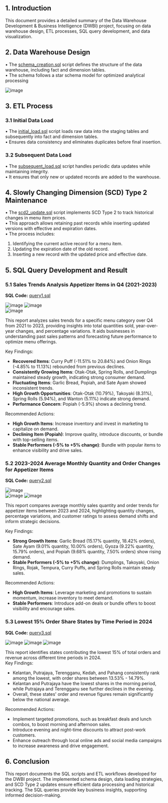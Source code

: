 ## 1. Introduction
This document provides a detailed summary of the Data Warehouse Development & Business Intelligence (DWBI) project, focusing on data warehouse design, ETL processes, SQL query development, and data visualization.

## 2. Data Warehouse Design
• The [schema_creation.sql](sql/schema_creation.sql) script defines the structure of the data warehouse, including fact and dimension tables.     
• The schema follows a star schema model for optimized analytical processing     

![image](https://github.com/user-attachments/assets/e80018c7-9cc5-4d15-bb9a-046b039b5550)

## 3. ETL Process      
### 3.1 Initial Data Load     
• The [initial_load.sql](sql/initial_load.sql) script loads raw data into the staging tables and subsequently into fact and dimension tables.     
• Ensures data consistency and eliminates duplicates before final insertion.      

### 3.2 Subsequent Data Load
• The [subsequent_load.sql](sql/subsequent_load.sql) script handles periodic data updates while maintaining integrity.    
• It ensures that only new or updated records are added to the warehouse.     

## 4. Slowly Changing Dimension (SCD) Type 2 Maintenance     
• The [scd2_update.sql](sql/scd2_update.sql) script implements SCD Type 2 to track historical changes in menu item prices.    
• This approach allows retaining past records while inserting updated versions with effective and expiration dates.      
• The process includes:      
 1. Identifying the current active record for a menu item.    
 2. Updating the expiration date of the old record.       
 3. Inserting a new record with the updated price and effective date.

## 5. SQL Query Development and Result
### 5.1 Sales Trends Analysis Appetizer Items in Q4 (2021-2023)    
**SQL Code:**
[query1.sql](sql/query1.sql)    

![image](https://github.com/user-attachments/assets/b9749953-77cd-447c-8eac-c7003e275f04)
![image](https://github.com/user-attachments/assets/140f52aa-da7b-49fe-8c78-a4d28c5f8618)   
![image](https://github.com/user-attachments/assets/dfce0a56-7f76-4add-bcc6-c7895ce91df7)      

This report analyzes sales trends for a specific menu category over Q4 from 2021 to 2023, providing insights into total quantities sold, year-over-year changes, and percentage variations. It aids businesses in understanding past sales patterns and forecasting future performance to optimize menu offerings.    

Key Findings:    
- **Recovered Items**: Curry Puff (-11.51% to 20.84%) and Onion Rings (-4.85% to 11.13%) rebounded from previous declines.
- **Consistently Growing Items**: Otak-Otak, Spring Rolls, and Dumplings maintained steady growth, indicating strong consumer demand.
- **Fluctuating Items**: Garlic Bread, Popiah, and Sate Ayam showed inconsistent trends.
- **High Growth Opportunities**: Otak-Otak (10.79%), Takoyaki (8.31%), Spring Rolls (5.94%), and Wanton (5.11%) indicate strong demand.
- **Performance Concern**: Popiah (-5.9%) shows a declining trend.

Recommended Actions:
- **High Growth Items**: Increase inventory and invest in marketing to capitalize on demand.
- **Declining Item (Popiah)**: Improve quality, introduce discounts, or bundle with top-selling items.
- **Stable Performers (-5% to +5% change)**: Bundle with popular items to enhance visibility and drive sales.

### 5.2 2023-2024 Average Monthly Quantity and Order Changes for Appetizer Items   
**SQL Code:**
[query2.sql](sql/query2.sql)      

![image](https://github.com/user-attachments/assets/cca593d2-f95b-44fc-882e-6adb41db6db9)   
![image](https://github.com/user-attachments/assets/bd516907-3bae-4867-8e93-809e0dbd1423)
![image](https://github.com/user-attachments/assets/db89f327-c031-4eb0-8e22-fed131d4e845)       

This report compares average monthly sales quantity and order trends for appetizer items between 2023 and 2024, highlighting quantity changes, percentage variations, and customer ratings to assess demand shifts and inform strategic decisions.    

Key Findings:   
- **Strong Growth Items**: Garlic Bread (15.17% quantity, 18.42% orders), Sate Ayam (9.01% quantity, 10.00% orders), Gyoza (9.22% quantity, 15.79% orders), and Popiah (9.68% quantity, 7.50% orders) show rising demand.
- **Stable Performers (-5% to +5% change)**: Dumplings, Takoyaki, Onion Rings, Rojak, Tempura, Curry Puffs, and Spring Rolls maintain steady sales.

Recommended Actions: 
- **High Growth Items**: Leverage marketing and promotions to sustain momentum, increase inventory to meet demand.
- **Stable Performers**: Introduce add-on deals or bundle offers to boost visibility and encourage sales.    

### 5.3 Lowest 15% Order Share States by Time Period in 2024      
**SQL Code:**
[query3.sql](sql/query3.sql)       

![image](https://github.com/user-attachments/assets/71112c08-ecb0-44e3-b1ec-3cc157b96663)
![image](https://github.com/user-attachments/assets/08f3e1b4-92fa-4728-91fb-68cb74c656bd)
![image](https://github.com/user-attachments/assets/b3304dbb-b989-44ec-90a4-f6e227eafab2)        

This report identifies states contributing the lowest 15% of total orders and revenue across different time periods in 2024.   
Key Findings:   
- Kelantan, Putrajaya, Terengganu, Kedah, and Pahang consistently rank among the lowest, with order shares between 13.53% - 14.79%.
- Kelantan and Putrajaya have the lowest shares in the morning period, while Putrajaya and Terengganu see further declines in the evening.
- Overall, these states' order and revenue figures remain significantly below the national average.

Recommended Actions:   
- Implement targeted promotions, such as breakfast deals and lunch combos, to boost morning and afternoon sales.
- Introduce evening and night-time discounts to attract post-work customers.
- Enhance outreach through local online ads and social media campaigns to increase awareness and drive engagement.   

## 6. Conclusion    
This report documents the SQL scripts and ETL workflows developed for the DWBI project. The implemented schema design, data loading strategies, and SCD Type 2 updates ensure efficient data processing and historical tracking. The SQL queries provide key business insights, supporting informed decision-making.
